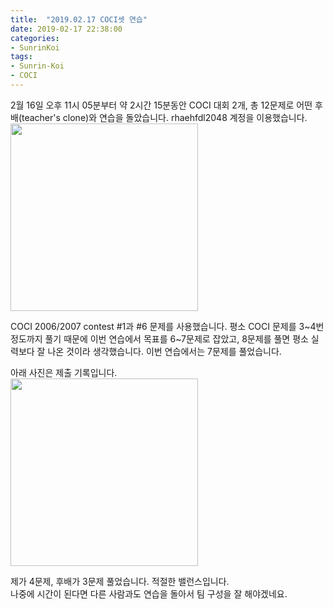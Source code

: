 ```yaml
---
title:  "2019.02.17 COCI셋 연습"
date: 2019-02-17 22:38:00
categories:
- SunrinKoi
tags:
- Sunrin-Koi
- COCI
---
```


2월 16일 오후 11시 05분부터 약 2시간 15분동안 COCI 대회 2개, 총 12문제로 어떤 후배(teacher's clone)와 연습을 돌았습니다. rhaehfdl2048 계정을 이용했습니다.<br>
<img src = "https://i.imgur.com/ZBjk6TL.png" width = "300px">

COCI 2006/2007 contest #1과 #6 문제를 사용했습니다. 평소 COCI 문제를 3~4번 정도까지 풀기 때문에 이번 연습에서 목표를 6~7문제로 잡았고, 8문제를 풀면 평소 실력보다 잘 나온 것이라 생각했습니다. 이번 연습에서는 7문제를 풀었습니다.

아래 사진은 제출 기록입니다.<br>
<img src = "https://i.imgur.com/C4Appcb.png" width = "300px">

제가 4문제, 후배가 3문제 풀었습니다. 적절한 밸런스입니다.<br>
나중에 시간이 된다면 다른 사람과도 연습을 돌아서 팀 구성을 잘 해야겠네요.

